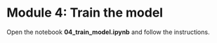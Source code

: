 # Module 4: Train the model

Open the notebook **04_train_model.ipynb** and follow the instructions.